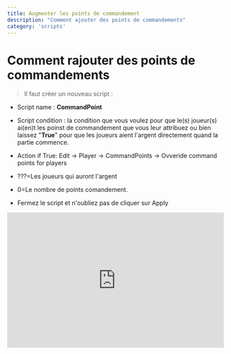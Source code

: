 ```yaml
---
title: Augmenter les points de commandement
description: "Comment ajouter des points de commandements"
category: 'scripts'
---
```


# Comment rajouter des points de commandements

> Il faut créer un nouveau script :

- Script name : **CommandPoint**
- Script condition : la condition que vous voulez pour que le(s) joueur(s) ai(en)t les poinst de commandement que vous leur attribuez
ou bien laissez "**True**" pour que les joueurs aient l'argent directement quand la partie commence.
- Action if True: Edit -> Player -> CommandPoints -> Ovveride command points for players 
- ???=Les joueurs qui auront l'argent
- 0=Le nombre de points comandement.

- Fermez le script et n'oubliez pas de cliquer sur Apply

<iframe width="100%" height="315" src="https://www.youtube.com/embed/vAuOfRRmtSc" title="YouTube video player" frameborder="0" allow="accelerometer; autoplay; clipboard-write; encrypted-media; gyroscope; picture-in-picture" allowfullscreen></iframe>

